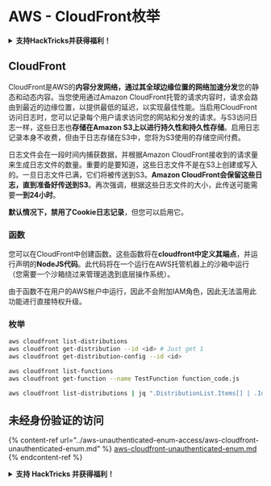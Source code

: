 # AWS - CloudFront枚举

<details>

<summary><strong>支持HackTricks并获得福利！</strong></summary>

* 如果您想在HackTricks中看到您的公司广告，或者如果您想访问PEASS的最新版本或下载PDF格式的HackTricks，请查看[**订阅计划**](https://github.com/sponsors/carlospolop)！
* 获取[**官方PEASS和HackTricks周边产品**](https://peass.creator-spring.com)
* 发现[**PEASS家族**](https://opensea.io/collection/the-peass-family)，我们的独家[**NFT**](https://opensea.io/collection/the-peass-family)收藏品
* **加入** 💬 [**Discord群组**](https://discord.gg/hRep4RUj7f) 或 [**Telegram群组**](https://t.me/peass) 或 **关注**我在**Twitter**上的🐦 [**@carlospolopm**](https://twitter.com/carlospolopm)**。**
* **通过向** [**HackTricks**](https://github.com/carlospolop/hacktricks) **和** [**HackTricks Cloud**](https://github.com/carlospolop/hacktricks-cloud) **github仓库提交PR来分享您的黑客技巧。**

</details>

## CloudFront

CloudFront是AWS的**内容分发网络，通过其全球边缘位置的网络加速分发**您的静态和动态内容。当您使用通过Amazon CloudFront托管的请求内容时，请求会路由到最近的边缘位置，以提供最低的延迟，以实现最佳性能。当启用CloudFront访问日志时，您可以记录每个用户请求访问您的网站和分发的请求。与S3访问日志一样，这些日志也**存储在Amazon S3上以进行持久性和持久性存储**。启用日志记录本身不收费，但由于日志存储在S3中，您将为S3使用的存储空间付费。

日志文件会在一段时间内捕获数据，并根据Amazon CloudFront接收到的请求量来生成日志文件的数量。重要的是要知道，这些日志文件不是在S3上创建或写入的。一旦日志文件已满，它们将被传送到S3。**Amazon CloudFront会保留这些日志，直到准备好传送到S3**。再次强调，根据这些日志文件的大小，此传送可能需要**一到24小时**。

**默认情况下，禁用了Cookie日志记录**，但您可以启用它。

### 函数

您可以在CloudFront中创建函数。这些函数将在**cloudfront中定义其端点**，并运行声明的**NodeJS代码**。此代码将在一个运行在AWS托管机器上的沙箱中运行（您需要一个沙箱绕过来管理逃逸到底层操作系统）。

由于函数不在用户的AWS帐户中运行，因此不会附加IAM角色，因此无法滥用此功能进行直接特权升级。

### 枚举
```bash
aws cloudfront list-distributions
aws cloudfront get-distribution --id <id> # Just get 1
aws cloudfront get-distribution-config --id <id>

aws cloudfront list-functions
aws cloudfront get-function --name TestFunction function_code.js

aws cloudfront list-distributions | jq ".DistributionList.Items[] | .Id, .Origins.Items[].Id, .Origins.Items[].DomainName, .AliasICPRecordals[].CNAME"
```
## 未经身份验证的访问

{% content-ref url="../aws-unauthenticated-enum-access/aws-cloudfront-unauthenticated-enum.md" %}
[aws-cloudfront-unauthenticated-enum.md](../aws-unauthenticated-enum-access/aws-cloudfront-unauthenticated-enum.md)
{% endcontent-ref %}

<details>

<summary><strong>支持 HackTricks 并获得福利！</strong></summary>

* 如果您想在 HackTricks 中看到您的公司广告，或者如果您想访问 PEASS 的最新版本或下载 HackTricks 的 PDF，请查看[**订阅计划**](https://github.com/sponsors/carlospolop)！
* 获取[**官方 PEASS 和 HackTricks 商品**](https://peass.creator-spring.com)
* 发现[**PEASS 家族**](https://opensea.io/collection/the-peass-family)，我们的独家[**NFT**](https://opensea.io/collection/the-peass-family)收藏品
* **加入** 💬 [**Discord 群组**](https://discord.gg/hRep4RUj7f) 或 [**Telegram 群组**](https://t.me/peass) 或 **关注**我的 **Twitter** 🐦 [**@carlospolopm**](https://twitter.com/carlospolopm)**。**
* 通过向 [**HackTricks**](https://github.com/carlospolop/hacktricks) 和 [**HackTricks Cloud**](https://github.com/carlospolop/hacktricks-cloud) github 仓库提交 PR 来**分享您的黑客技巧**。

</details>
